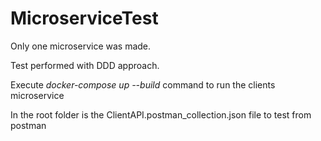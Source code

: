 # MicroserviceTest

Only one microservice was made.

Test performed with DDD approach.

Execute *docker-compose up --build* command to run the clients microservice

In the root folder is the ClientAPI.postman_collection.json file to test from postman
